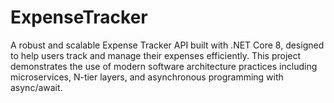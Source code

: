 # ExpenseTracker
A robust and scalable Expense Tracker API built with .NET Core 8, designed to help users track and manage their expenses efficiently. This project demonstrates the use of modern software architecture practices including microservices, N-tier layers, and asynchronous programming with async/await. 
